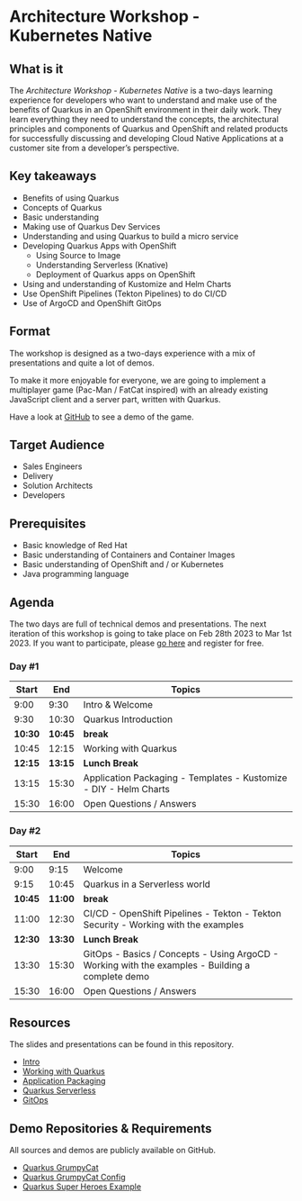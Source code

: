 # Architecture Workshop - Kubernetes Native
## What is it
The *Architecture Workshop - Kubernetes Native* is a two-days learning experience for developers who want to understand and make use of the benefits of Quarkus in an OpenShift environment in their daily work. They learn everything they need to understand the concepts, the architectural principles and components of Quarkus and OpenShift and related products for successfully discussing and developing Cloud Native Applications at a customer site from a developer’s perspective.

## Key takeaways
- Benefits of using Quarkus
- Concepts of Quarkus
- Basic understanding
- Making use of Quarkus Dev Services
- Understanding and using Quarkus to build a micro service
- Developing Quarkus Apps with OpenShift 
  - Using Source to Image
  - Understanding Serverless (Knative)
  - Deployment of Quarkus apps on OpenShift
- Using and understanding of Kustomize and Helm Charts
- Use OpenShift Pipelines (Tekton Pipelines) to do CI/CD
- Use of ArgoCD and OpenShift GitOps

## Format
The workshop is designed as a two-days experience with a mix of presentations and quite a lot of demos.

To make it more enjoyable for everyone, we are going to implement a multiplayer game (Pac-Man / FatCat inspired) with an already existing JavaScript client and a server part, written with Quarkus. 

Have a look at [GitHub](https://github.com/wpernath/quarkus-grumpycat) to see a demo of the game.

## Target Audience
- Sales Engineers
- Delivery
- Solution Architects
- Developers

## Prerequisites
- Basic knowledge of Red Hat 
- Basic understanding of Containers and Container Images
- Basic understanding of OpenShift and / or Kubernetes
- Java programming language

## Agenda
The two days are full of technical demos and presentations. The next iteration of this workshop is going to take place on Feb 28th 2023 to Mar 1st 2023. If you want to participate, please [go here](https://www.redhat-partner.com/enablement/trainings/register/402/) and register for free. 

### Day #1
Start | End | Topics
------|-----|------
9:00 | 9:30| Intro & Welcome
9:30 | 10:30| Quarkus Introduction
**10:30**|**10:45**| **break**
10:45|12:15|Working with Quarkus
**12:15**|**13:15**|**Lunch Break**
13:15|15:30|Application Packaging - Templates - Kustomize - DIY - Helm Charts
15:30|16:00|Open Questions / Answers


### Day #2
Start | End | Topics
------|-----|------
9:00 | 9:15| Welcome
9:15 | 10:45| Quarkus in a Serverless world
**10:45**|**11:00**| **break**
11:00|12:30|CI/CD - OpenShift Pipelines - Tekton - Tekton Security - Working with the examples
**12:30**|**13:30**|**Lunch Break**
13:30|15:30|GitOps - Basics / Concepts - Using ArgoCD - Working with the examples - Building a complete demo
15:30|16:00|Open Questions / Answers


## Resources
The slides and presentations can be found in this repository.

- [Intro](material/1_Introduction%20to%20Kubernetes%20Native%20Development.pdf)
- [Working with Quarkus](material/2_Working%20with%20Quarkus.pdf)
- [Application Packaging](material/3_Application%20Packaging.pdf)
- [Quarkus Serverless](material/4_Serverless%20Quickstarts.pdf)
- [GitOps](material/5_GitOps.pdf)

## Demo Repositories & Requirements
All sources and demos are publicly available on GitHub. 
- [Quarkus GrumpyCat](https://github.com/wpernath/quarkus-grumpycat.git)
- [Quarkus GrumpyCat Config](https://github.com/wpernath/grumpycat-config.git)
- [Quarkus Super Heroes Example](https://github.com/quarkusio/quarkus-super-heroes)
  

